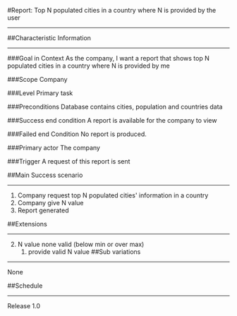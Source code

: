 #Report: Top N populated cities in a country where N is provided by the user

---
##Characteristic Information

---
###Goal in Context
As the company, I want a report that shows top N populated cities in a country where N is provided by me

###Scope
Company

###Level
Primary task

###Preconditions
Database contains cities, population and countries data

###Success end condition
A report is available for the company to view

###Failed end Condition
No report is produced.

###Primary actor
The company

###Trigger
A request of this report is sent

##Main Success scenario

---
1. Company request top N populated cities' information in a country
2. Company give N value
3. Report generated

##Extensions

---
2. N value none valid (below min or over max)
    1. provide valid N value
##Sub variations

---
None

##Schedule

---
Release 1.0
